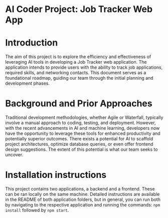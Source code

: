 # AI Coder Project: Job Tracker Web App

# Introduction
The aim of this project is to explore the efficiency and effectiveness of leveraging AI tools in developing a Job Tracker web application. The application intends to provide users with the ability to track job applications, required skills, and networking contacts. This document serves as a foundational roadmap, guiding our team through the initial planning and development phases.

# Background and Prior Approaches
Traditional development methodologies, whether Agile or Waterfall, typically involve a manual approach to coding, testing, and deployment. However, with the recent advancements in AI and machine learning, developers now have the opportunity to leverage these tools for enhanced productivity and potentially superior outcomes. There exists a potential for AI to scaffold project architectures, optimize database queries, or even offer frontend design suggestions. The extent of this potential is what our team seeks to uncover.

# Installation instructions
This project contains two applications, a backend and a frontend. These can be ran locally on the same machine. Detailed instructions are available in the README of both application folders, but in general, you can run both by navigating to the respective application and running the commands: `npm install` followed by `npm start`.



